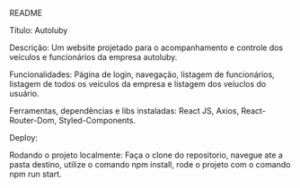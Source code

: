 README

Título: Autoluby

Descrição: Um website projetado para o acompanhamento e controle dos veículos e funcionários da empresa autoluby.

Funcionalidades: Página de login, navegação, listagem de funcionários, listagem de todos os veículos da empresa e listagem dos veíuclos do usuário.

Ferramentas, dependências e libs instaladas: React JS, Axios, React-Router-Dom, Styled-Components.

Deploy: 

Rodando o projeto localmente: Faça o clone do repositorio, navegue ate a pasta destino, utilize o comando npm install, rode o projeto com o comando npm run start.
 
